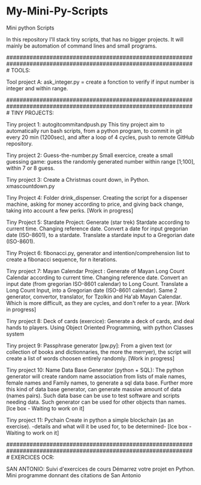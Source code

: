 # My-Mini-Py-Scripts
Mini python Scripts

In this repository I'll stack tiny scripts, that has no bigger projects. It will mainly be automation of command lines and small programs.

#################################################################################################################
TOOLS:

Tool project A: ask_integer.py = create a fonction to verify if input number is integer and within range.

#################################################################################################################
TINY PROJECTS:

Tiny project 1: autogitcommitandpush.py
This tiny project aim to automatically run bash scripts, from a python program, to commit in git every 20 min (1200sec), and after a loop of 4 cycles, push to remote GitHub repository.

Tiny project 2: Guess-the-number.py
Small exercice, create a small guessing game: guess the randomly generated number within range [1;100], within 7 or 8 guess.

Tiny project 3: Create a Christmas count down, in Python. xmascountdown.py

Tiny Project 4: Folder drink_dispenser. Creating the script for a dispenser machine, asking for money according to price, and giving back change, taking into account a few perks. [Work in progress]

Tiny Project 5: Stardate Project: 
	Generate (star trek) Stardate according to current time. Changing reference date.
	Convert a date for input gregorian date (ISO-8601), to a stardate.
	Translate a stardate input to a Gregorian date (ISO-8601).

Tiny Project 6: fibonacci.py, generator and intention/comprehension list to create a fibonacci sequence, for n iterations.

Tiny project 7: Mayan Calendar Project :
	Generate of Mayan Long Count Calendar according to current time. Changing reference date.
	Convert an input date (from gregorian ISO-8601 calendar) to Long Count.
	Translate a Long Count Input, into a Gregorian date (ISO-8601 calendar).
	Same 2 generator, convertor, translator, for Tzolkin and Ha'ab Mayan Calendar. Which is more difficult, as they are cycles, and don't refer to a year.
	[Work in progress]
	
Tiny project 8: Deck of cards (exercice):
	Generate a deck of cards, and deal hands to players.
	Using Object Oriented Programming, with python Classes system
	
Tiny project 9: Passphrase generator [pw.py]:
	From a given text (or collection of books and dictionnaries, the more the merryer), the script will create a list of words choosen entirely randomly. 
	[Work in progress]

Tiny project 10: Name Data Base Generator (python + SQL):
	The python generator will create random name association from lists of male names, female names and Family names, to generate a sql data base. Further more this kind of data base generator, can generate massive amount of data (names pairs). Such data base can be use to test software and scripts needing data. Such generator can be used for other objects than names.
	[Ice box - Waiting to work on it]

Tiny project 11: Pychain
	Create in python a simple blockchain (as an exercise). -details and what will it be used for, to be determined-
	[Ice box - Waiting to work on it]
	
#################################################################################################################
EXERCICES OCR:

SAN ANTONIO: Suivi d'exercices de cours Démarrez votre projet en Python. Mini programme donnant des citations de San Antonio
